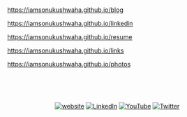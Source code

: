 <br><br><br>

https://iamsonukushwaha.github.io/blog


https://iamsonukushwaha.github.io/linkedin


https://iamsonukushwaha.github.io/resume



https://iamsonukushwaha.github.io/links


https://iamsonukushwaha.github.io/photos











<br/><br/><br/>

<p align="center">
	<a href="https://singlebucks.blogspot.com"><img src="https://img.shields.io/badge/Website-blueviolet?style=flat&logo=google-chrome&logoColor=white" alt="website"></a>
	<a href="https://www.linkedin.com/in/sonukumarkushwaha/"><img src="https://img.shields.io/badge/LinkedIn--_.svg?style=social&logo=linkedin" alt="LinkedIn"></a>
	<a href="https://www.youtube.com/@flyingsonu736"><img src="https://img.shields.io/youtube/channel/subscribers/UCugIYeIc-HzCp-SZxRwuQbA?label=YouTube&style=social&logo=YouTube" alt="YouTube"></a>
	<a href="https://twitter.com/iamsonukushwaha"><img src="https://img.shields.io/twitter/follow/iamsonukushwaha?label=Twitter&style=social" alt="Twitter"></a>
</p>

<br><br>
